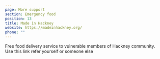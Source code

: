 ```yaml
---
page: More support
section: Emergency food
position: 13
title: Made in Hackney
website: https://madeinhackney.org/
phone: ""
---
```

Free food delivery service to vulnerable members of Hackney community. Use this link refer yourself or someone else
